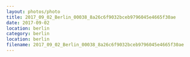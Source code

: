 ```yaml
---
layout: photos/photo
title: 2017_09_02_Berlin_00038_8a26c6f9032bceb9796045e4665f30ae
date: 2017-09-02
location: berlin
category: berlin
location: berlin
filename: 2017_09_02_Berlin_00038_8a26c6f9032bceb9796045e4665f30ae
---
```

